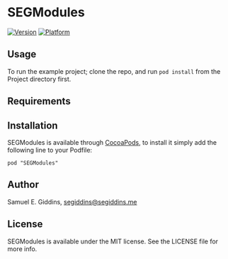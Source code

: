 # SEGModules

[![Version](http://cocoapod-badges.herokuapp.com/v/SEGModules/badge.png)](http://cocoadocs.org/docsets/SEGModules)
[![Platform](http://cocoapod-badges.herokuapp.com/p/SEGModules/badge.png)](http://cocoadocs.org/docsets/SEGModules)

## Usage

To run the example project; clone the repo, and run `pod install` from the Project directory first.

## Requirements

## Installation

SEGModules is available through [CocoaPods](http://cocoapods.org), to install
it simply add the following line to your Podfile:

    pod "SEGModules"

## Author

Samuel E. Giddins, segiddins@segiddins.me

## License

SEGModules is available under the MIT license. See the LICENSE file for more info.

